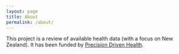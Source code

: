 ```yaml
---
layout: page
title: About
permalink: /about/
---
```


This project is a review of available health data (with a focus on New Zealand). It has been funded by [Precision Driven Health](http://www.precisiondrivenhealth.com/). 
